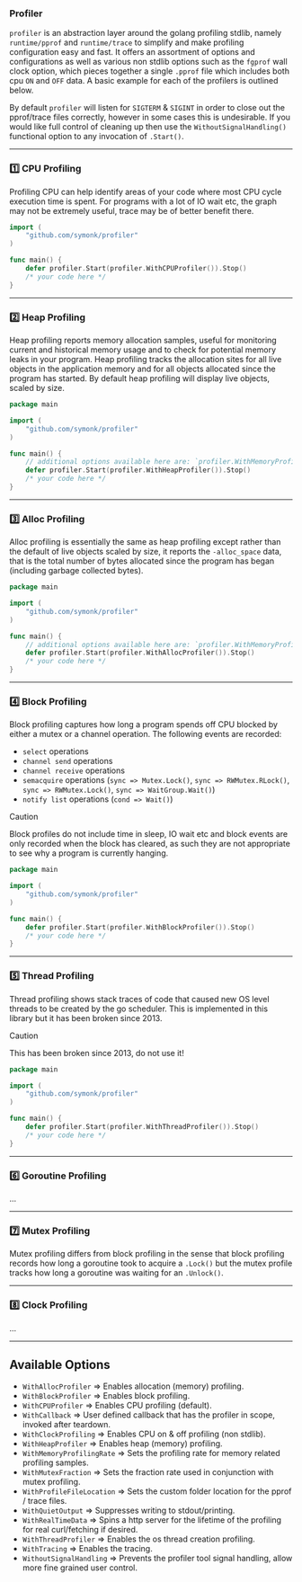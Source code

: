 ### Profiler 

`profiler` is an abstraction layer around the golang profiling stdlib, namely `runtime/pprof`
and `runtime/trace` to simplify and make profiling configuration easy and fast.  It offers an
assortment of options and configurations as well as various non stdlib options such as the `fgprof`
wall clock option, which pieces together a single `.pprof` file which includes both cpu `ON` and `OFF`
data.  A basic example for each of the profilers is outlined below.

By default `profiler` will listen for `SIGTERM` & `SIGINT` in order to close out the pprof/trace files
correctly, however in some cases this is undesirable.  If you would like full control of cleaning up
then use the `WithoutSignalHandling()` functional option to any invocation of `.Start()`.

-----

### :one: CPU Profiling

Profiling CPU can help identify areas of your code where most CPU cycle execution time is spent.  For
programs with a lot of IO wait etc, the graph may not be extremely useful, trace may be of
better benefit there.

```go
import (
    "github.com/symonk/profiler"
)

func main() {
    defer profiler.Start(profiler.WithCPUProfiler()).Stop()
    /* your code here */
}
```

-----

### :two: Heap Profiling 

Heap profiling reports memory allocation samples, useful for monitoring current and historical memory
usage and to check for potential memory leaks in your program.  Heap profiling tracks the allocation
sites for all live objects in the application memory and for all objects allocated since the program
has started.  By default heap profiling will display live objects, scaled by size.

```go
package main

import (
    "github.com/symonk/profiler"
)

func main() {
    // additional options available here are: `profiler.WithMemoryProfileRate(...)`
    defer profiler.Start(profiler.WithHeapProfiler()).Stop()
    /* your code here */
}
```

-----


### :three: Alloc Profiling

Alloc profiling is essentially the same as heap profiling except rather than the default of live objects
scaled by size, it reports the `-alloc_space` data, that is the total number of bytes allocated since the
program has began (including garbage collected bytes).

```go
package main

import (
    "github.com/symonk/profiler"
)

func main() {
    // additional options available here are: `profiler.WithMemoryProfileRate(...)`
    defer profiler.Start(profiler.WithAllocProfiler()).Stop()
    /* your code here */
}
```

------

### :four: Block Profiling

Block profiling captures how long a program spends off CPU blocked by either a mutex or a channel
operation.  The following events are recorded:

 * `select` operations
 * `channel send` operations
 * `channel receive` operations
 * `semacquire` operations (`sync => Mutex.Lock()`, `sync => RWMutex.RLock()`, `sync => RWMutex.Lock()`, `sync => WaitGroup.Wait()`)
 * `notify list` operations (`cond => Wait()`)

> [!CAUTION]
> Block profiles do not include time in sleep, IO wait etc and block events are only recorded 
> when the block has cleared, as such they are not appropriate to see why a program is currently hanging.

```go
package main

import (
    "github.com/symonk/profiler"    
)

func main() {
    defer profiler.Start(profiler.WithBlockProfiler()).Stop()
    /* your code here */
}
```


-----

### :five: Thread Profiling

Thread profiling shows stack traces of code that caused new OS level threads to be created by the
go scheduler.  This is implemented in this library but it has been broken since 2013.

> [!CAUTION]
> This has been broken since 2013, do not use it!

```go
package main

import (
    "github.com/symonk/profiler"
)

func main() {
    defer profiler.Start(profiler.WithThreadProfiler()).Stop()
    /* your code here */
}
```

-----

### :six: Goroutine Profiling

...

-----

### :seven: Mutex Profiling

Mutex profiling differs from block profiling in the sense that block profiling records how long 
a goroutine took to acquire a `.Lock()` but the mutex profile tracks how long a goroutine was
waiting for an `.Unlock()`.

-----

### :eight: Clock Profiling

...

-----


## Available Options

* `WithAllocProfiler` => Enables allocation (memory) profiling.
* `WithBlockProfiler` => Enables block profiling.
* `WithCPUProfiler` => Enables CPU profiling (default).
* `WithCallback` => User defined callback that has the profiler in scope, invoked after teardown.
* `WithClockProfiling` => Enables CPU on & off profiling (non stdlib).
* `WithHeapProfiler` =>  Enables heap (memory) profiling.
* `WithMemoryProfilingRate` => Sets the profiling rate for memory related profiling samples.
* `WithMutexFraction` => Sets the fraction rate used in conjunction with mutex profiling.
* `WithProfileFileLocation` => Sets the custom folder location for the pprof / trace files. 
* `WithQuietOutput` => Suppresses writing to stdout/printing.
* `WithRealTimeData` => Spins a http server for the lifetime of the profiling for real curl/fetching if desired.
* `WithThreadProfiler` => Enables the os thread creation profiling.
* `WithTracing` => Enables the tracing.
* `WithoutSignalHandling` => Prevents the profiler tool signal handling, allow more fine grained user control.


